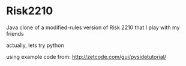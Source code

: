 Risk2210
========

Java clone of a modified-rules version of Risk 2210 that I play with my friends

actually, lets try python

using example code from: http://zetcode.com/gui/pysidetutorial/